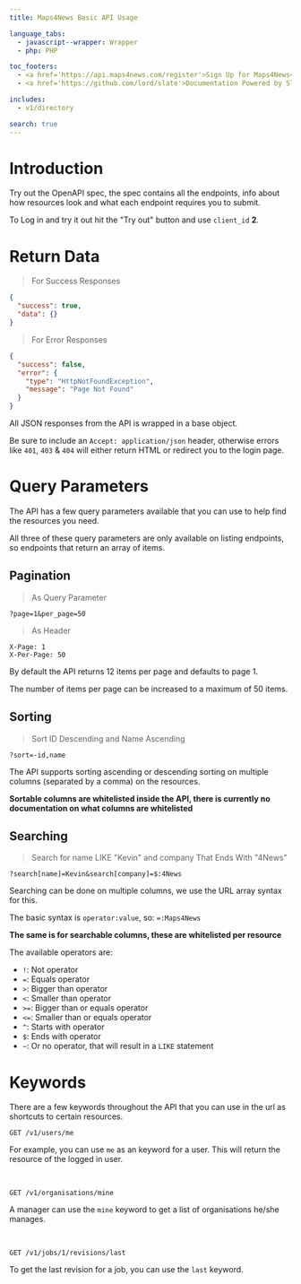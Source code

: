 ```yaml
---
title: Maps4News Basic API Usage

language_tabs:
  - javascript--wrapper: Wrapper
  - php: PHP

toc_footers:
  - <a href='https://api.maps4news.com/register'>Sign Up for Maps4News</a>
  - <a href='https://github.com/lord/slate'>Documentation Powered by Slate</a>

includes:
  - v1/directory

search: true
---
```


# Introduction

Try out the OpenAPI spec, the spec contains all the endpoints, info about how resources look and what each endpoint requires you to submit.

To Log in and try it out hit the "Try out" button and use `client_id` **2**.

# Return Data

> For Success Responses

```json
{
  "success": true,
  "data": {}
}
```

> For Error Responses

```json
{
  "success": false,
  "error": {
    "type": "HttpNotFoundException",
    "message": "Page Not Found"
  }
}
```

All JSON responses from the API is wrapped in a base object.

Be sure to include an `Accept: application/json` header, otherwise errors like `401`, `403` & `404` will either return HTML or redirect you to the login page.


# Query Parameters

The API has a few query parameters available that you can use to help find the resources you need.

All three of these query parameters are only available on listing endpoints, so endpoints that return an array of items.

## Pagination

> As Query Parameter

```
?page=1&per_page=50
```

> As Header

```
X-Page: 1
X-Per-Page: 50
```

By default the API returns 12 items per page and defaults to page 1. 

The number of items per page can be increased to a maximum of 50 items.

## Sorting

> Sort ID Descending and Name Ascending

```
?sort=-id,name
```

The API supports sorting ascending or descending sorting on multiple columns (separated by a comma) on the resources.

**Sortable columns are whitelisted inside the API, there is currently no documentation on what columns are whitelisted**

## Searching

> Search for name LIKE "Kevin" and company That Ends With "4News"

```
?search[name]=Kevin&search[company]=$:4News
```

Searching can be done on multiple columns, we use the URL array syntax for this.

The basic syntax is `operator:value`, so: `=:Maps4News`

**The same is for searchable columns, these are whitelisted per resource**

The available operators are:

 - `!`: Not operator
 - `=`: Equals operator
 - `>`: Bigger than operator
 - `<`: Smaller than operator
 - `>=`: Bigger than or equals operator
 - `<=`: Smaller than or equals operator
 - `^`: Starts with operator
 - `$`: Ends with operator
 - `~`: Or no operator, that will result in a `LIKE` statement

# Keywords

There are a few keywords throughout the API that you can use in the url as shortcuts to certain resources.

```
GET /v1/users/me
```

For example, you can use `me` as an keyword for a user. This will return the resource of the logged in user.

<br/>

```
GET /v1/organisations/mine
```

A manager can use the `mine` keyword to get a list of organisations he/she manages.

<br/>

```
GET /v1/jobs/1/revisions/last
```

To get the last revision for a job, you can use the `last` keyword.
